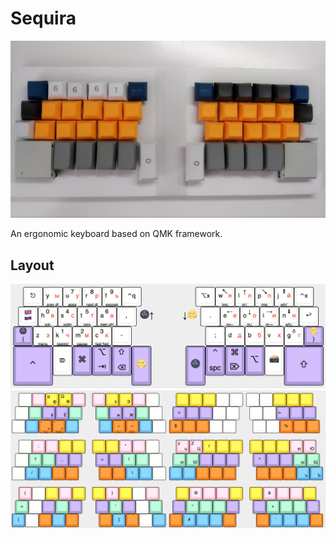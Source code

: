# Sequira

![](sequira.jpg)

An ergonomic keyboard based on QMK framework.

## Layout
![](layout.png)
![](chords.png)
